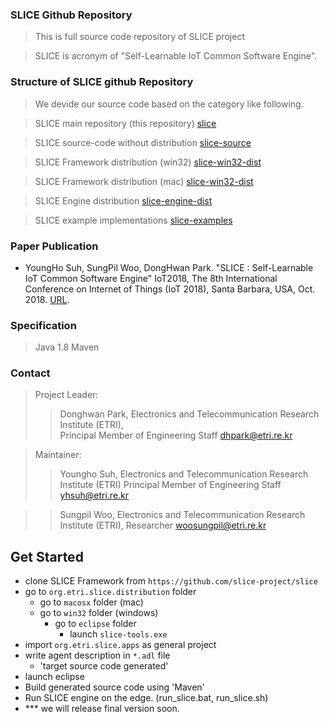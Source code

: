 ### SLICE Github Repository ###
> This is full source code repository of SLICE project

> SLICE is acronym of "Self-Learnable IoT Common Software Engine".

### Structure of SLICE github Repository ###
> We devide our source code based on the category like following.

> SLICE main repository (this repository) [slice](https://github.com/slice-project/slice)

> SLICE source-code without distribution [slice-source](https://github.com/slice-project/slice-source)

> SLICE Framework distribution (win32) [slice-win32-dist](https://github.com/slice-project/slice-win32-dist)

> SLICE Framework distribution (mac) [slice-win32-dist](https://github.com/slice-project/slice-macosx-dist)

> SLICE Engine distribution [slice-engine-dist](https://github.com/slice-project/slice-macosx-dist)

> SLICE example implementations [slice-examples](https://github.com/slice-project/slice-examples)

### Paper Publication ###
- YoungHo Suh, SungPil Woo, DongHwan Park. "SLICE : Self-Learnable IoT Common Software Engine" IoT2018, The 8th International Conference on Internet of Things (IoT 2018), Santa Barbara, USA, Oct. 2018. 
[URL](https://dl.acm.org/citation.cfm?doid=3277593.3277603).

### Specification ###
> Java 1.8
> Maven

### Contact ###

> Project Leader:
>> Donghwan Park,  Electronics and Telecommunication Research Institute (ETRI),  
>> Principal Member of Engineering Staff
>> dhpark@etri.re.kr

> Maintainer:
>> Youngho Suh, Electronics and Telecommunication Research Institute (ETRI)
>> Principal Member of Engineering Staff 
>> yhsuh@etri.re.kr

>> Sungpil Woo, Electronics and Telecommunication Research Institute (ETRI), 
>> Researcher
>> woosungpil@etri.re.kr

<h2><a id="user-content-get-started" class="anchor" href="https://github.com/IoTKETI/oneM2MTester/wiki#get-started" aria-hidden="true" data-mce-href="https://github.com/IoTKETI/oneM2MTester/wiki#get-started"></a>Get Started</h2><ul><li>clone SLICE Framework from <code>https://github.com/slice-project/slice</code><br></li><li>go to <code>org.etri.slice.distribution</code> folder<ul><li>go to <code>macosx</code> folder (mac)&nbsp;</li><li>go to <code>win32</code> folder (windows)<ul><li>go to <code>eclipse</code> folder<br><ul><li>launch <code>slice-tools.exe</code><br data-mce-bogus="1"></li></ul></li></ul></li></ul></li><li>import <code>org.etri.slice.apps</code> as general project<br></li><li>write agent description in <code>*.adl</code> file<br data-mce-bogus="1"><ul><li>'target source code generated'</li></ul></li><li>launch eclipse</li><li>Build generated source code using 'Maven'</li><li>Run SLICE engine on the edge. (run_slice.bat, run_slice.sh)</li>
<li>*** we will release final version soon.</li>
</ul>
